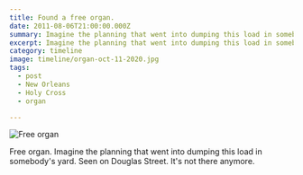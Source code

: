 ```yaml
---
title: Found a free organ.
date: 2011-08-06T21:00:00.000Z
summary: Imagine the planning that went into dumping this load in somebody's yard.
excerpt: Imagine the planning that went into dumping this load in somebody's yard.
category: timeline
image: timeline/organ-oct-11-2020.jpg
tags:
  - post 
  - New Orleans
  - Holy Cross
  - organ

---
```


![Free organ](/static/img/timeline/organ-oct-11-2020.jpg "Free organ")

Free organ. Imagine the planning that went into dumping this load in somebody's yard. Seen on Douglas Street. It's not there anymore.